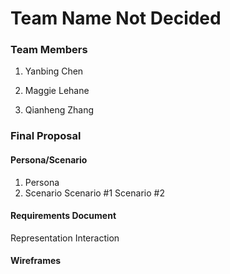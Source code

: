 # Team Name Not Decided

### Team Members
1. Yanbing Chen

2. Maggie Lehane

3. Qianheng Zhang


### Final Proposal
#### Persona/Scenario
1. Persona
2. Scenario
   Scenario #1
   Scenario #2
    
#### Requirements Document
   Representation
   Interaction

#### Wireframes




